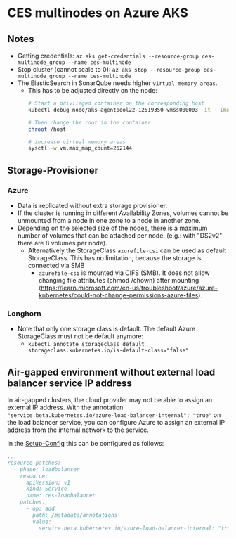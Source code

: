 # CES multinodes on Azure AKS

## Notes

- Getting credentials: `az aks get-credentials --resource-group ces-multinode_group --name ces-multinode`
- Stop cluster (cannot scale to 0): `az aks stop --resource-group ces-multinode_group --name ces-multinode`
- The ElasticSearch in SonarQube needs higher `virtual memory areas`.
    - This has to be adjusted directly on the node:
      ```bash
      # Start a privileged container on the corresponding host
      kubectl debug node/aks-agentpool22-12519350-vmss000003 -it --image=mcr.microsoft.com/dotnet/runtime-deps:6.0

      # Then change the root in the container
      chroot /host
      
      # increase virtual memory areas
      sysctl -w vm.max_map_count=262144
      ```

## Storage-Provisioner
### Azure
- Data is replicated without extra storage provisioner.
- If the cluster is running in different Availability Zones, volumes cannot be unmounted from a node in one zone to a node in another zone.
- Depending on the selected size of the nodes, there is a maximum number of volumes that can be attached per node. (e.g.: with "DS2v2" there are 8 volumes per node).
    - Alternatively the StorageClass `azurefile-csi` can be used as default StorageClass. This has no limitation, because the storage is connected via SMB
        - `azurefile-csi` is mounted via CIFS (SMB). It does not allow changing file attributes (chmod /chown) after mounting (https://learn.microsoft.com/en-us/troubleshoot/azure/azure-kubernetes/could-not-change-permissions-azure-files).
### Longhorn

- Note that only one storage class is default. The default Azure StorageClass must not be default anymore:
    - `kubectl annotate storageclass default storageclass.kubernetes.io/is-default-class="false"`

## Air-gapped environment without external load balancer service IP address

In air-gapped clusters, the cloud provider may not be able to assign an external IP address.
With the annotation `"service.beta.kubernetes.io/azure-load-balancer-internal": "true"` on the load balancer service, you can configure Azure to assign an external IP address from the internal network to the service.

In the [Setup-Config](https://github.com/cloudogu/k8s-ces-setup/blob/develop/docs/operations/configuration_guide_en.md#resource_patches) this can be configured as follows:

```yaml
...
resource_patches:
  - phase: loadbalancer
    resource:
      apiVersion: v1
      kind: Service
      name: ces-loadbalancer
    patches:
      - op: add
        path: /metadata/annotations
        value:
          service.beta.kubernetes.io/azure-load-balancer-internal: "true"
```
